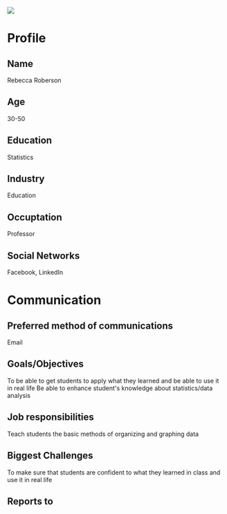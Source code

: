 ![](https://www.google.com/url?sa=i&url=https%3A%2F%2Ficons-for-free.com%2Ffemale%2Bperson%2Buser%2Bwoman%2Byoung%2Bicon-1320196266256009072%2F&psig=AOvVaw2KJQRUfsstgRBE_lHbkQdJ&ust=1587062444341000&source=images&cd=vfe&ved=0CAIQjRxqFwoTCPiD976K6-gCFQAAAAAdAAAAABAD)

# Profile

## Name
Rebecca Roberson

## Age
30-50

## Education
Statistics

## Industry
Education

## Occuptation
Professor

## Social Networks
Facebook, LinkedIn

# Communication

## Preferred method of communications
Email

## Goals/Objectives
To be able to get students to apply what they learned and be able to use it in real life
Be able to enhance student's knowledge about statistics/data analysis

## Job responsibilities
Teach students the basic methods of organizing and graphing data

## Biggest Challenges
To make sure that students are confident to what they learned in class and use it in real life

## Reports to
